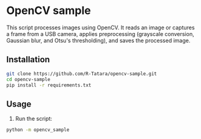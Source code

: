 # OpenCV sample

This script processes images using OpenCV. It reads an image or captures a frame from a USB camera, applies preprocessing (grayscale conversion, Gaussian blur, and Otsu's thresholding), and saves the processed image.

## Installation

```bash
git clone https://github.com/R-Tatara/opencv-sample.git
cd opencv-sample
pip install -r requirements.txt
```

## Usage

1. Run the script:

```Bash
python -m opencv_sample
```